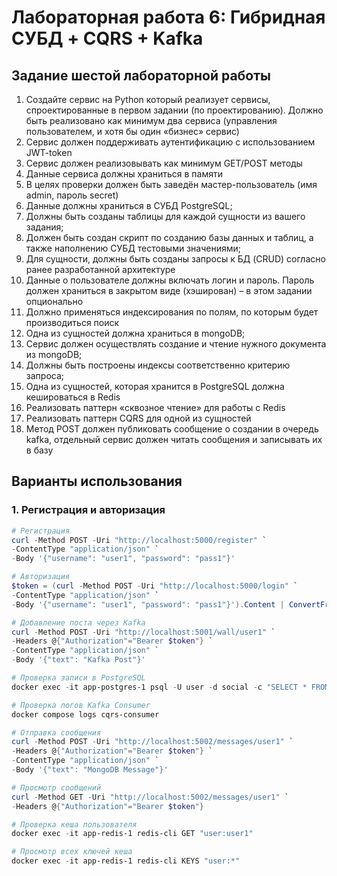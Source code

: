 # Лабораторная работа 6: Гибридная СУБД + CQRS + Kafka

## Задание шестой лабораторной работы
1. Создайте сервис на Python который реализует сервисы, спроектированные в первом задании (по проектированию). Должно быть реализовано как минимум два сервиса (управления пользователем, и хотя бы один «бизнес» сервис)
2. Сервис должен поддерживать аутентификацию с использованием JWT-token
3. Сервис должен реализовывать как минимум GET/POST методы
4. Данные сервиса должны храниться в памяти
5. В целях проверки должен быть заведён мастер-пользователь (имя admin, пароль secret)
6. Данные должны храниться в СУБД PostgreSQL;
7. Должны быть созданы таблицы для каждой сущности из вашего задания;
8. Должен быть создан скрипт по созданию базы данных и таблиц, а также наполнению СУБД тестовыми значениями;
9. Для сущности, должны быть созданы запросы к БД (CRUD) согласно ранее разработанной архитектуре
10. Данные о пользователе должны включать логин и пароль. Пароль должен храниться в закрытом виде (хэширован) – в этом задании опционально
11. Должно применяться индексирования по полям, по которым будет производиться поиск
12. Одна из сущностей должна храниться в mongoDB;
13. Сервис должен осуществлять создание и чтение нужного документа из mongoDB;
14. Должны быть построены индексы соответственно критерию запроса;
15. Одна из сущностей, которая хранится в PostgreSQL должна кешироваться в Redis
16. Реализовать паттерн «сквозное чтение» для работы с Redis
17. Реализовать паттерн CQRS для одной из сущностей
18. Метод POST должен публиковать сообщение о создании в очередь kafka, отдельный сервис должен читать сообщения и записывать их в базу

## Варианты использования
### 1. Регистрация и авторизация
```powershell
# Регистрация
curl -Method POST -Uri "http://localhost:5000/register" `
-ContentType "application/json" `
-Body '{"username": "user1", "password": "pass1"}'

# Авторизация
$token = (curl -Method POST -Uri "http://localhost:5000/login" `
-ContentType "application/json" `
-Body '{"username": "user1", "password": "pass1"}').Content | ConvertFrom-Json | Select-Object -ExpandProperty access_token

# Добавление поста через Kafka
curl -Method POST -Uri "http://localhost:5001/wall/user1" `
-Headers @{"Authorization"="Bearer $token"} `
-ContentType "application/json" `
-Body '{"text": "Kafka Post"}'

# Проверка записи в PostgreSQL
docker exec -it app-postgres-1 psql -U user -d social -c "SELECT * FROM posts;"

# Проверка логов Kafka Consumer
docker compose logs cqrs-consumer

# Отправка сообщения
curl -Method POST -Uri "http://localhost:5002/messages/user1" `
-Headers @{"Authorization"="Bearer $token"} `
-ContentType "application/json" `
-Body '{"text": "MongoDB Message"}'

# Просмотр сообщений
curl -Method GET -Uri "http://localhost:5002/messages/user1" `
-Headers @{"Authorization"="Bearer $token"}

# Проверка кеша пользователя
docker exec -it app-redis-1 redis-cli GET "user:user1"

# Просмотр всех ключей кеша
docker exec -it app-redis-1 redis-cli KEYS "user:*"